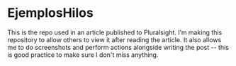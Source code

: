 # EjemplosHilos

This is the repo used in an article published to Pluralsight. I’m making this repository to allow others to view it after reading the article. It also allows me to do screenshots and perform actions alongside writing the post -- this is good practice to make sure I don't miss anything.

